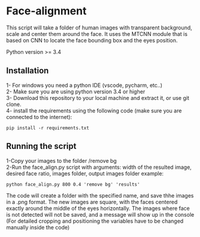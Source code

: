# Face-alignment

This script will take a folder of human images with transparent background, 
scale and center them around the face.
It uses the MTCNN module that is based on CNN to locate the face bounding box and the eyes position.


Python version >= 3.4

## Installation

1- For windows you need a python IDE (vscode, pycharm, etc..)  
2- Make sure you are using python version 3.4 or higher  
3- Download this repository to your local machine and extract it, or use git clone.  
4- install the requirements using the following code (make sure you are connected to the internet):
```
pip install -r requirements.txt
```

## Running the script



1-Copy your images to the folder /remove bg  
2-Run the face_align.py script with arguments: width of the resulted image, desired face ratio, images folder, output images folder
example:
```
python face_align.py 800 0.4 'remove bg' 'results'
```
The code will create a folder with the specified name, and save thhe images in a .png format.
The new images are square, with the faces centered exactly around the middle of the eyes horizontally.
The images where face is not detected will not be saved, and a message will show up in the console
(For detailed cropping and positioning the variables have to be changed manually inside the code)